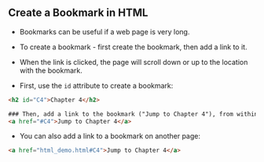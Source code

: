## Create a Bookmark in HTML
- Bookmarks can be useful if a web page is very long.
- To create a bookmark - first create the bookmark, then add a link to it.
- When the link is clicked, the page will scroll down or up to the location with the bookmark.

- First, use the `id` attribute to create a bookmark:
``` html
<h2 id="C4">Chapter 4</h2>

### Then, add a link to the bookmark ("Jump to Chapter 4"), from within the same page:
<a href="#C4">Jump to Chapter 4</a>
```

- You can also add a link to a bookmark on another page:
``` html
<a href="html_demo.html#C4">Jump to Chapter 4</a>
```
